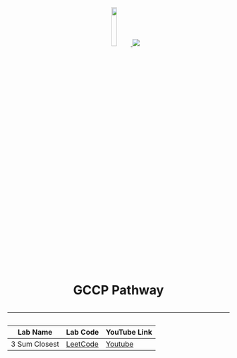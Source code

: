 <div align="center">
<a  href="https://github.com/GDSC-TMSL/GCCP_Project_TMSL">
    <img width=15% height=15% src="https://avatars.githubusercontent.com/u/112573688?s=200&v=4"/>
</a>
<a href="https://github.com/GDSC-TMSL/GCCP_Project_TMSL">
    <img src="https://readme-typing-svg.herokuapp.com?font=Foundry&duration=1&width=500&pause=1000&color=E1F74A&center=true&vCenter=true&lines=Google+Developer+Student+Clubs+TMSL">
    </a>
<h1 align="center">GCCP Pathway
   <h6></h6>
   <a href="https://github.com/GDSC-TMSL/GCCP_Project_TMSL">

   </a>
</h1>

<hr>

<h2>   

<!--Edit below-->

    
| Lab Name | Lab Code | YouTube Link |
| ------- | ------- | ---------- | 
| 3 Sum Closest |  [LeetCode](https://leetcode.com/problems/3sum-closest/)  | [Youtube](https://www.youtube.com/watch?v=qBr2hq4daWE) |